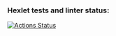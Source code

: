 ### Hexlet tests and linter status:
[![Actions Status](https://github.com/Sashanesashaa/frontend-project-lvl1/workflows/hexlet-check/badge.svg)](https://github.com/Sashanesashaa/frontend-project-lvl1/actions)